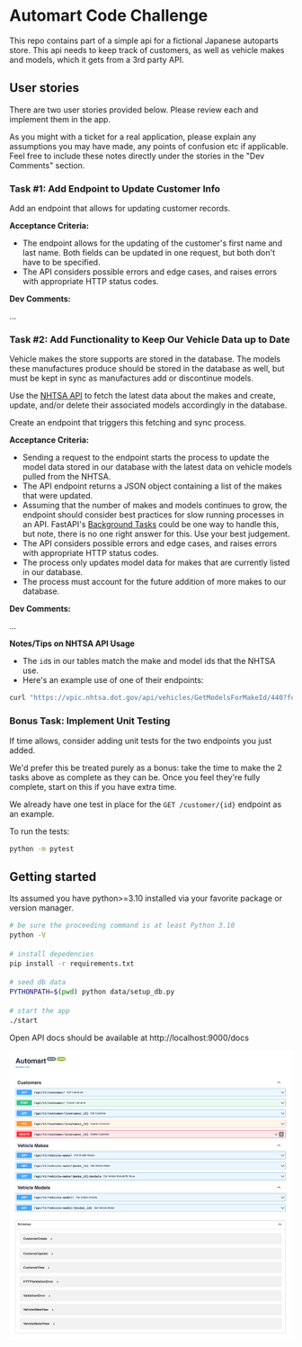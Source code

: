 # Automart Code Challenge

This repo contains part of a simple api for a fictional Japanese autoparts store. This api needs to keep track of customers, as well as vehicle makes and models, which it gets from a 3rd party API.

## User stories

There are two user stories provided below. Please review each and implement them in the app.

As you might with a ticket for a real application, please explain any assumptions you may have made, any points of confusion etc if applicable. Feel free to include these notes directly under the stories in the "Dev Comments" section.

### Task #1: Add Endpoint to Update Customer Info

Add an endpoint that allows for updating customer records.

**Acceptance Criteria:**

- The endpoint allows for the updating of the customer's first name and last name. Both fields can be updated in one request, but both don't have to be specified.
- The API considers possible errors and edge cases, and raises errors with appropriate HTTP status codes.

**Dev Comments:**

...


### Task #2: Add Functionality to Keep Our Vehicle Data up to Date

Vehicle makes the store supports are stored in the database. The models these manufactures produce should be stored in the database as well, but must be kept in sync as manufactures add or discontinue models.

Use the [NHTSA API](https://vpic.nhtsa.dot.gov/api/) to fetch the latest data about the makes and create, update, and/or delete their associated models accordingly in the database.

Create an endpoint that triggers this fetching and sync process.

**Acceptance Criteria:**

- Sending a request to the endpoint starts the process to update the model data stored in our database with the latest data on vehicle models pulled from the NHTSA.
- The API endpoint returns a JSON object containing a list of the makes that were updated.
- Assuming that the number of makes and models continues to grow, the endpoint should consider best practices for slow running processes in an API. FastAPI's [Background Tasks](https://fastapi.tiangolo.com/tutorial/background-tasks/?h=backg#background-tasks) could be one way to handle this, but note, there is no one right answer for this. Use your best judgement.
- The API considers possible errors and edge cases, and raises errors with appropriate HTTP status codes.
- The process only updates model data for makes that are currently listed in our database.
- The process must account for the future addition of more makes to our database.

**Dev Comments:**

...

**Notes/Tips on NHTSA API Usage**

- The `id`s in our tables match the make and model ids that the NHTSA use.
- Here's an example use of one of their endpoints:

```bash
curl "https://vpic.nhtsa.dot.gov/api/vehicles/GetModelsForMakeId/440?format=json"
```

### Bonus Task: Implement Unit Testing

If time allows, consider adding unit tests for the two endpoints you just added.

We'd prefer this be treated purely as a bonus: take the time to make the 2 tasks above as complete as they can be. Once you feel they're fully complete, start on this if you have extra time.

We already have one test in place for the `GET /customer/{id}` endpoint as an example.

To run the tests:

```bash
python -m pytest
```

## Getting started

Its assumed you have python>=3.10 installed via your favorite package or version manager.

```bash
# be sure the proceeding command is at least Python 3.10
python -V

# install depedencies
pip install -r requirements.txt

# seed db data
PYTHONPATH=$(pwd) python data/setup_db.py

# start the app
./start
```

Open API docs should be available at http://localhost:9000/docs

![Alt OpenAPI Screenshot](docs/open-api-screenshot.png?raw=true "OpenAPI Screenshot")
